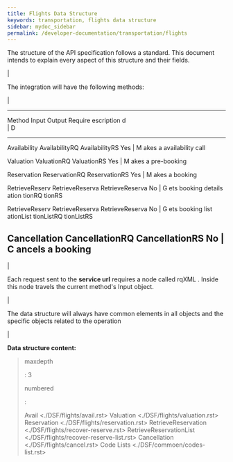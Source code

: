 ```yaml
---
title: Flights Data Structure
keywords: transportation, flights data structure
sidebar: mydoc_sidebar
permalink: /developer-documentation/transportation/flights
---
```


The structure of the API specification follows a standard. This document
intends to explain every aspect of this structure and their fields.

|

The integration will have the following methods:

|

  --------------------------------------------------------------------------
  Method         Input           Output          Require escription
                                                 d       
                                                 | D     
  -------------- --------------- --------------- ------- -------------------
  Availability   AvailabilityRQ  AvailabilityRS  Yes | M akes a availability
                                                         call

  Valuation      ValuationRQ     ValuationRS     Yes | M akes a pre-booking

  Reservation    ReservationRQ   ReservationRS   Yes | M akes a booking

  RetrieveReserv RetrieveReserva RetrieveReserva No | G  ets booking details
  ation          tionRQ          tionRS                  

  RetrieveReserv RetrieveReserva RetrieveReserva No | G  ets booking list
  ationList      tionListRQ      tionListRS              

  Cancellation   CancellationRQ  CancellationRS  No | C  ancels a booking
  --------------------------------------------------------------------------

|

Each request sent to the **service url** requires a node called rqXML .
Inside this node travels the current method's Input object.

|

The data structure will always have common elements in all objects and
the specific objects related to the operation

|

**Data structure content:**

> maxdepth
>
> :   3
>
> numbered
>
> :   
>
> Avail \<./DSF/flights/avail.rst\> Valuation
> \<./DSF/flights/valuation.rst\> Reservation
> \<./DSF/flights/reservation.rst\> RetrieveReservation
> \<./DSF/flights/recover-reserve.rst\> RetrieveReservationList
> \<./DSF/flights/recover-reserve-list.rst\> Cancellation
> \<./DSF/flights/cancel.rst\> Code Lists
> \<./DSF/commoen/codes-list.rst\>
